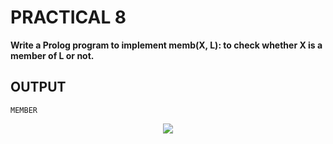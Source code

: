 # PRACTICAL 8
**Write a Prolog program to implement memb(X, L): to check whether X is a member of L or not.**

## OUTPUT

`MEMBER`
<p align="center">
<img src="https://user-images.githubusercontent.com/68191677/218272701-d3a33f32-c319-49c8-8d5b-93713246b77d.png"  />
</p>